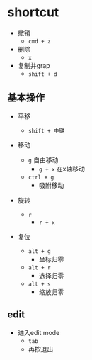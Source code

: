 # shortcut
+ 撤销
    + `cmd + z`
+ 删除
    + `x`
+ 复制并grap
    + `shift + d`

## 基本操作

+ 平移
    + `shift + 中键`

+ 移动
    + `g` 自由移动
        + `g + x` 在x轴移动
    + `ctrl + g`
        + 吸附移动

+ 旋转
    + `r`
        + `r + x`
+ 复位
    + `alt + g`
        + 坐标归零
    + `alt + r`
        + 选择归零
    + `alt + s`
        + 缩放归零

## edit
+ 进入edit mode
    + `tab`
    + 再按退出